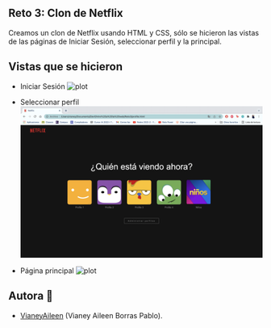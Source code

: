 ## Reto 3: Clon de Netflix
Creamos un clon de Netflix usando HTML y CSS, sólo se hicieron las vistas de las páginas de Iniciar Sesión, seleccionar perfil y la principal.

## Vistas que se hicieron

- Iniciar Sesión
![plot](../Reto3/img/login.png)

- Seleccionar perfil
![plot](../Reto3/img/seleccionar.png)

- Página principal
![plot](../Reto3/img/principal.png)

## Autora :bust_in_silhouette:
- [VianeyAileen](https://github.com/VianeyAileen) (Vianey Aileen Borras Pablo).